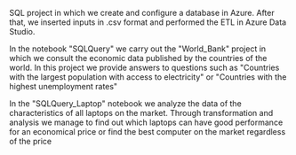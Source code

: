 SQL project in which we create and configure a database in Azure.
After that, we inserted inputs in .csv format and performed the ETL in Azure Data Studio.

In the notebook "SQLQuery" we carry out the "World_Bank" project in which we consult the economic data published by the countries of the world.
In this project we provide answers to questions such as "Countries with the largest population with access to electricity" or "Countries with the highest unemployment rates"

In the "SQLQuery_Laptop" notebook we analyze the data of the characteristics of all laptops on the market.
Through transformation and analysis we manage to find out which laptops can have good performance for an economical price or find the best computer on the market regardless of the price
